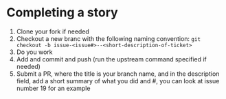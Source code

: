 
# Completing a story

1. Clone your fork if needed
2. Checkout a new branc with the following naming convention:
`git checkout -b issue-<issue#>--<short-description-of-ticket>`
3. Do you work
4. Add and commit and push (run the upstream command specified if needed)
5. Submit a PR, where the title is your branch name, and in the description field, add a short summary of what you did and #<issuenumber>, you can look at issue number 19 for an example

